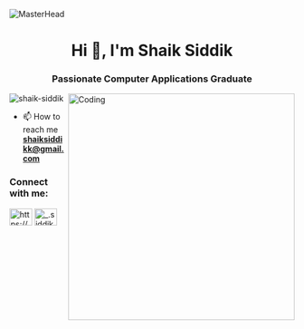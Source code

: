 ![MasterHead](https://blog.bit.ai/wp-content/uploads/2018/09/How-to-Embed-GitHub-Gists-in-Your-Documents-Blog-Banner.png)
<h1 align="center">Hi 👋, I'm Shaik Siddik</h1>
<h3 align="center">Passionate Computer Applications Graduate</h3>
<img align="right" alt="Coding" width="400" src="https://user-images.githubusercontent.com/74038190/212741999-016fddbd-617a-4448-8042-0ecf907aea25.gif">

<p align="left"> <img src="https://komarev.com/ghpvc/?username=shaik-siddik&label=Profile%20views&color=0e75b6&style=flat" alt="shaik-siddik" /> </p>

- 📫 How to reach me **shaiksiddikk@gmail.com**

<h3 align="left">Connect with me:</h3>
<p align="left">
<a href="https://www.linkedin.com/in/shaik-siddik" target="blank"><img align="center" src="https://raw.githubusercontent.com/rahuldkjain/github-profile-readme-generator/master/src/images/icons/Social/linked-in-alt.svg" alt="https://www.linkedin.com/in/shaik-siddik" height="30" width="40" /></a>
<a href="https://instagram.com/_.siddik.__" target="blank"><img align="center" src="https://raw.githubusercontent.com/rahuldkjain/github-profile-readme-generator/master/src/images/icons/Social/instagram.svg" alt="_.siddik.__" height="30" width="40" /></a>
</p>
